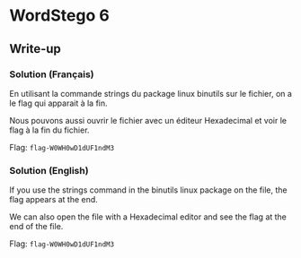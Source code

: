 # WordStego 6
## Write-up
### Solution (Français)

En utilisant la commande strings du package linux binutils sur le fichier, on a le flag qui apparait à la fin.

Nous pouvons aussi ouvrir le fichier avec un éditeur Hexadecimal et voir le flag à la fin du fichier.

Flag: `flag-W0WH0wD1dUF1ndM3`
### Solution (English)

If you use the strings command in the binutils linux package on the file, the flag appears at the end.

We can also open the file with a Hexadecimal editor and see the flag at the end of the file.

Flag: `flag-W0WH0wD1dUF1ndM3`